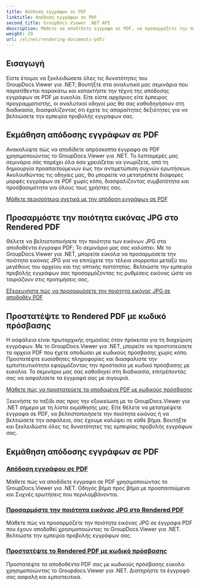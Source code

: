 ```yaml
---
title: Απόδοση εγγράφων σε PDF
linktitle: Απόδοση εγγράφων σε PDF
second_title: GroupDocs.Viewer .NET API
description: Μάθετε να αποδίδετε έγγραφα σε PDF, να προσαρμόζετε την ποιότητα εικόνας JPG και να προστατεύετε αρχεία PDF με κωδικούς πρόσβασης χρησιμοποιώντας μαθήματα GroupDocs.Viewer για .NET.
weight: 29
url: /el/net/rendering-documents-pdf/
---
```


## Εισαγωγή

Είστε έτοιμοι να ξεκλειδώσετε όλες τις δυνατότητες του GroupDocs.Viewer για .NET; Βουτήξτε στα αναλυτικά μας σεμινάρια που παρατίθενται παρακάτω και κατακτήστε την τέχνη της απόδοσης εγγράφων σε PDF με ευκολία. Είτε είστε αρχάριος είτε έμπειρος προγραμματιστής, οι αναλυτικοί οδηγοί μας θα σας καθοδηγήσουν στη διαδικασία, διασφαλίζοντας ότι έχετε τις απαραίτητες δεξιότητες για να βελτιώσετε την εμπειρία προβολής εγγράφων σας.

## Εκμάθηση απόδοσης εγγράφων σε PDF

Ανακαλύψτε πώς να αποδίδετε απρόσκοπτα έγγραφα σε PDF χρησιμοποιώντας το GroupDocs.Viewer για .NET. Το λεπτομερές μας σεμινάριο σάς παρέχει όλα όσα χρειάζεται να γνωρίζετε, από τη δημιουργία προαπαιτούμενων έως την αντιμετώπιση συχνών ερωτήσεων. Ακολουθώντας τις οδηγίες μας, θα μπορείτε να μετατρέπετε διάφορες μορφές εγγράφων σε PDF χωρίς κόπο, διασφαλίζοντας συμβατότητα και προσβασιμότητα για όλους τους χρήστες σας.

[Μάθετε περισσότερα σχετικά με την απόδοση εγγράφων σε PDF](./render-to-pdf/)

## Προσαρμόστε την ποιότητα εικόνας JPG στο Rendered PDF

Θέλετε να βελτιστοποιήσετε την ποιότητα των εικόνων JPG στα αποδοθέντα έγγραφα PDF; Το σεμινάριο μας σας καλύπτει. Με το GroupDocs.Viewer για .NET, μπορείτε εύκολα να προσαρμόσετε την ποιότητα εικόνας JPG για να επιτύχετε την τέλεια ισορροπία μεταξύ του μεγέθους του αρχείου και της οπτικής πιστότητας. Βελτιώστε την εμπειρία προβολής εγγράφων σας προσαρμόζοντας τις ρυθμίσεις εικόνας ώστε να ταιριάζουν στις προτιμήσεις σας.

[Εξερευνήστε πώς να προσαρμόσετε την ποιότητα εικόνας JPG σε αποδοθέν PDF](./adjust-jpg-quality-pdf/)

## Προστατέψτε το Rendered PDF με κωδικό πρόσβασης

Η ασφάλεια είναι πρωταρχικής σημασίας όταν πρόκειται για τη διαχείριση εγγράφων. Με το GroupDocs.Viewer για .NET, μπορείτε να προστατεύσετε τα αρχεία PDF που έχετε αποδώσει με κωδικούς πρόσβασης χωρίς κόπο. Προστατέψτε ευαίσθητες πληροφορίες και διασφαλίστε την εμπιστευτικότητα εφαρμόζοντας την προστασία με κωδικό πρόσβασης με ευκολία. Το σεμινάριο μας σας καθοδηγεί στη διαδικασία, επιτρέποντάς σας να ασφαλίσετε τα έγγραφά σας με σιγουριά.

[Μάθετε πώς να προστατεύετε τα αποδομένα PDF με κωδικούς πρόσβασης](./protect-pdf/)

Ξεκινήστε το ταξίδι σας προς την εξοικείωση με το GroupDocs.Viewer για .NET σήμερα με τη λίστα εκμάθησής μας. Είτε θέλετε να μετατρέψετε έγγραφα σε PDF, να βελτιστοποιήσετε την ποιότητα εικόνας ή να βελτιώσετε την ασφάλεια, σας έχουμε καλύψει σε κάθε βήμα. Βουτήξτε και ξεκλειδώστε όλες τις δυνατότητες της εμπειρίας προβολής εγγράφων σας.
## Εκμάθηση απόδοσης εγγράφων σε PDF
### [Απόδοση εγγράφου σε PDF](./render-to-pdf/)
Μάθετε πώς να αποδίδετε έγγραφα σε PDF χρησιμοποιώντας το GroupDocs.Viewer για .NET. Οδηγός βήμα προς βήμα με προαπαιτούμενα και Συχνές ερωτήσεις που περιλαμβάνονται.
### [Προσαρμόστε την ποιότητα εικόνας JPG στο Rendered PDF](./adjust-jpg-quality-pdf/)
Μάθετε πώς να προσαρμόζετε την ποιότητα εικόνας JPG σε έγγραφα PDF που έχουν αποδοθεί χρησιμοποιώντας το GroupDocs.Viewer για .NET. Βελτιώστε την εμπειρία προβολής εγγράφων σας.
### [Προστατέψτε το Rendered PDF με κωδικό πρόσβασης](./protect-pdf/)
Προστατέψτε τα αποδοθέντα PDF σας με κωδικούς πρόσβασης εύκολα χρησιμοποιώντας το Groupdocs.Viewer για .NET. Διατηρήστε τα έγγραφά σας ασφαλή και εμπιστευτικά.